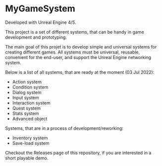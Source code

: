 # MyGameSystem

Developed with Unreal Engine 4/5. 
 
This project is a set of different systems, that can be handy in game development and prototyping. 
 
The main goal of this projet is to develop simple and universal systems for creating different games. All systems must be universal, reusable, convenient for the end-user, and support the Unreal Engine networking system. 
 
Below is a list of all systems, that are ready at the moment (03 Jul 2022): 
- Action system 
- Condition system 
- Dialog system 
- Input system 
- Interaction system 
- Quest system 
- Stats system 
- Advanced object
 
Systems, that are in a process of development/reworking: 
- Inventory system 
- Save-load system 
 
Checkout the Releases page of this repository, if you are interested in a short playable demo.
